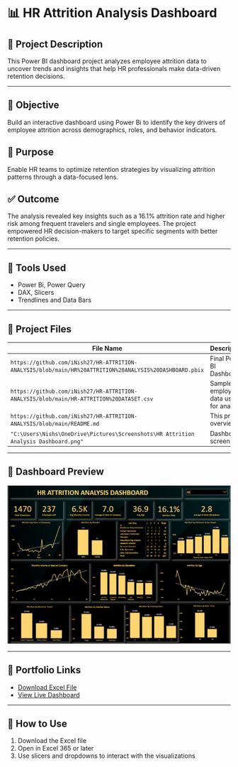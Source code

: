 # 📊 HR Attrition Analysis Dashboard

## 📝 Project Description  
This Power BI dashboard project analyzes employee attrition data to uncover trends and insights that help HR professionals make data-driven retention decisions.

---

## 📌 Objective  
Build an interactive dashboard using Power Bi to identify the key drivers of employee attrition across demographics, roles, and behavior indicators.

## 🎯 Purpose
Enable HR teams to optimize retention strategies by visualizing attrition patterns through a data-focused lens.

## ✅ Outcome
The analysis revealed key insights such as a 16.1% attrition rate and higher risk among frequent travelers and single employees. 
The project empowered HR decision-makers to target specific segments with better retention policies.

---

## 🧰 Tools Used  
- Power Bi, Power Query 
- DAX, Slicers  
- Trendlines and Data Bars  

---

## 📂 Project Files
| File Name | Description |
|-----------|-------------|
| `https://github.com/iNish27/HR-ATTRITION-ANALYSIS/blob/main/HR%20ATTRITION%20ANALYSIS%20DASHBOARD.pbix` | Final Power BI Dashboard |
| `https://github.com/iNish27/HR-ATTRITION-ANALYSIS/blob/main/HR-ATTRITION%20DATASET.csv` | Sample employee data used for analysis |
| `https://github.com/iNish27/HR-ATTRITION-ANALYSIS/blob/main/README.md` | This project overview |
| `"C:\Users\Nishs\OneDrive\Pictures\Screenshots\HR Attrition Analysis Dashboard.png"` |Dashboard screenshot |

---

## 📸 Dashboard Preview  
![Dashboard](https://github.com/iNish27/HR-ATTRITION-ANALYSIS/blob/main/HR%20Attrition%20Analysis%20Dashboard.png)

---

## 🔗 Portfolio Links  
- [Download Excel File](https://github.com/iNish27/HR-ATTRITION-ANALYSIS/blob/main/HR-ATTRITION%20DATASET.csv)
- [View Live Dashboard](https://github.com/iNish27/HR-ATTRITION-ANALYSIS/blob/main/HR%20ATTRITION%20ANALYSIS%20DASHBOARD.pbix)

---

## 🚀 How to Use
1. Download the Excel file
2. Open in Excel 365 or later
3. Use slicers and dropdowns to interact with the visualizations
